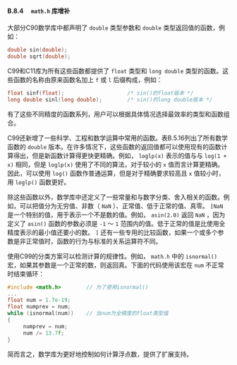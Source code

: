 #### B.8.4　 `math.h` 库增补

大部分C90数学库中都声明了 `double` 类型参数和 `double` 类型返回值的函数，例如：

```c
double sin(double);
double sqrt(double);
```

C99和C11库为所有这些函数都提供了 `float` 类型和 `long double` 类型的函数。这些函数的名称由原来函数名加上 `f` 或 `l` 后缀构成，例如：

```c
float sinf(float);                    /* sin()的float版本 */
long double sinl(long double);        /* sin()的long double版本 */
```

有了这些不同精度的函数系列，用户可以根据具体情况选择最效率的类型和函数组合。

C99还新增了一些科学、工程和数学运算中常用的函数。表B.5.16列出了所有数学函数的 `double` 版本。在许多情况下，这些函数的返回值都可以使用现有的函数计算得出，但是新函数计算得更快更精确。例如， `loglp(x)` 表示的值与与 `log(1 + x)` 相同，但是 `loglp(x)` 使用了不同的算法，对于较小的 `x` 值而言计算更精确。因此，可以使用 `log()` 函数作普通运算，但是对于精确要求较高且 `x` 值较小时，用 `loglp()` 函数更好。

除这些函数以外，数学库中还定义了一些常量和与数字分类、舍入相关的函数。例如，可以把值分为无穷值、非数（ `NaN` ）、正常值、低于正常的值、真零。 `[NaN` 是一个特别的值，用于表示一个不是数的值。例如， `asin(2.0)` 返回 `NaN` ，因为定义了 `asin()` 函数的参数必须是 `-1` ～ `1` 范围内的值。低于正常的值是比使用全精度表示的最小值还要小的数。 `]` 还有一些专用的比较函数，如果一个或多个参数是非正常值时，函数的行为与标准的关系运算符不同。

使用C99的分类方案可以检测计算的规律性。例如， `math.h` 中的 `isnormal()` 宏，如果其参数是一个正常的数，则返回真。下面的代码使用该宏在 `num` 不正常时结束循环：

```c
#include <math.h>        // 为了使用isnormal()
...
float num = 1.7e-19;
float numprev = num;
while (isnormal(num))    // 当num为全精度的float类型值
{
     numprev = num;
     num /= 13.7f;
}
```

简而言之，数学库为更好地控制如何计算浮点数，提供了扩展支持。

